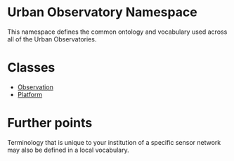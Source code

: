 # Urban Observatory Namespace

This namespace defines the common ontology and vocabulary used across all of the Urban Observatories.

# Classes

- [Observation](../models/observation.json)
- [Platform](../models/platform.json)


# Further points

Terminology that is unique to your institution of a specific sensor network may also be defined in a local vocabulary.
